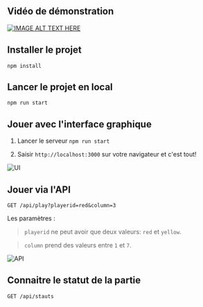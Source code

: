 ## Vidéo de démonstration

[![IMAGE ALT TEXT HERE](http://img.youtube.com/vi/T-oEjFyau7A/0.jpg)](http://www.youtube.com/watch?v=T-oEjFyau7A)

## Installer le projet
`
npm install
`

## Lancer le projet en local
`
npm run start
`

## Jouer avec l'interface graphique

1. Lancer le serveur `npm run start`

2. Saisir `http://localhost:3000` sur votre navigateur et c'est tout!

<img src="https://gitlab.com/issoufi/puissance-4/raw/master/screenshots/screenshot2.png" alt="UI">


## Jouer via l'API

`GET /api/play?playerid=red&column=3`

Les paramètres :
> `playerid` ne peut avoir que deux valeurs: `red` et `yellow`.

> `column` prend des valeurs entre `1` et `7`.


<img src="https://gitlab.com/issoufi/puissance-4/raw/master/screenshots/screenshot1.png" alt="API">

## Connaitre le statut de la partie

`GET /api/stauts`